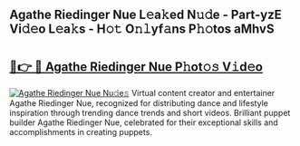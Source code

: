 ## Agathe Riedinger Nue L𝚎a𝚔ed N𝚞𝚍e - Part-yzE Vi𝚍𝚎o L𝚎a𝚔s - H𝚘𝚝 O𝚗𝚕yf𝚊ns P𝚑𝚘tos aMhvS

# <h2><a href="http://kf8cupi.oniu.top/?m=Agathe+Riedinger+Nue">🔗👉 🔴 Agathe Riedinger Nue P𝚑ot𝚘𝚜 V𝚒d𝚎o</a></h2>

[![Agathe Riedinger Nue Nu𝚍e𝚜](https://i.imgur.com/0qMVB7G.gif)](http://kf8cupi.oniu.top/?m=Agathe+Riedinger+Nue)
Virtual content creator and entertainer Agathe Riedinger Nue, recognized for distributing dance and lifestyle inspiration through trending dance trends and short videos. Brilliant puppet builder Agathe Riedinger Nue, celebrated for their exceptional skills and accomplishments in creating puppets.  
